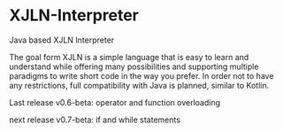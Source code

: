 # XJLN-Interpreter
Java based XJLN Interpreter

The goal form XJLN is a simple language that is easy to learn and understand while offering many possibilities and supporting multiple paradigms to write short code in the way you prefer. In order not to have any restrictions, full compatibility with Java is planned, similar to Kotlin.

Last release v0.6-beta: operator and function overloading

next release v0.7-beta: if and while statements